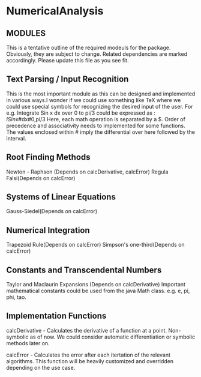 # NumericalAnalysis

MODULES
-------

This is a tentative outline of the required modeuls for the package. Obviously, they are subject to change.
Related dependencies are marked accordingly. Please update this file as you see fit.

Text Parsing / Input Recognition
--------------------------------

This is the most important module as this can be designed and implemented in various ways.I wonder if we could
use something like TeX where we could use special symbols for recognizing the desired input of the user.
For e.g. Integrate Sin x dx over 0 to pi/3 could be expressed as : $ISin$x#dx#0,pi/3
Here, each math operation is separated by a $. Order of precedence and associativity needs to implemented for some 
functions. The values enclosed within # imply the differential over here followed by the interval. 

Root Finding Methods
--------------------

Newton - Raphson (Depends on calcDerivative, calcError)
Regula Falsi(Depends on calcError)

Systems of Linear Equations
---------------------------

Gauss-Siedel(Depends on calcError)

Numerical Integration
---------------------

Trapezoid Rule(Depends on calcError)
Simpson's one-third(Depends on calcError)

Constants and Transcendental Numbers 
------------------------------------

Taylor and Maclaurin Expansions (Depends on calcDerivative)
Important mathematical constants could be used from the java Math class.
e.g. e, pi, phi, tao.

Implementation Functions
------------------------

calcDerivative - Calculates the derivative of a function at a point. Non-symbolic as of now. We could consider 
automatic differentiation or symbolic methods later on.

calcError - Calculates the error after each itertation of the relevant algorithms. This function will be heavily
customized and overridden depending on the use case. 



